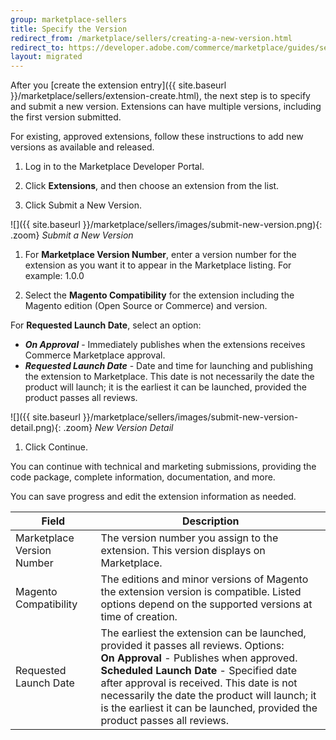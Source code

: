 ```yaml
---
group: marketplace-sellers
title: Specify the Version
redirect_from: /marketplace/sellers/creating-a-new-version.html
redirect_to: https://developer.adobe.com/commerce/marketplace/guides/sellers/extension-version/
layout: migrated
---
```


After you [create the extension entry]({{ site.baseurl }}/marketplace/sellers/extension-create.html), the next step is to specify and submit a new version. Extensions can have multiple versions, including the first version submitted.

For existing, approved extensions, follow these instructions to add new versions as available and released.

1. Log in to the Marketplace Developer Portal.

1. Click **Extensions**, and then choose an extension from the list.

1. Click <span class="btn">Submit a New Version</span>.

  ![]({{ site.baseurl }}/marketplace/sellers/images/submit-new-version.png){: .zoom}
  _Submit a New Version_

1. For **Marketplace Version Number**, enter a version number for the extension as you want it to appear in the Marketplace listing. For example: 1.0.0

1. Select the **Magento Compatibility** for the extension including the Magento edition (Open Source or Commerce) and version.

For **Requested Launch Date**, select an option:

-  ***On Approval*** - Immediately publishes when the extensions receives Commerce Marketplace approval.
-  ***Requested Launch Date*** - Date and time for launching and publishing the extension to Marketplace. This date is not necessarily the date the product will launch; it is the earliest it can be launched, provided the product passes all reviews.

![]({{ site.baseurl }}/marketplace/sellers/images/submit-new-version-detail.png){: .zoom}
  _New Version Detail_

1. Click <span class="btn">Continue</span>.

You can continue with technical and marketing submissions, providing the code package, complete information, documentation, and more.

You can save progress and edit the extension information as needed.

|Field|Description|
|--- |--- |
|Marketplace Version Number|The version number you assign to the extension. This version displays on Marketplace.|
|Magento Compatibility|The editions and minor versions of Magento the extension version is compatible. Listed options depend on the supported versions at time of creation.|
|Requested Launch Date|The earliest the extension can be launched, provided it passes all reviews. Options: <br/>**On Approval** - Publishes when approved. <br/>**Scheduled Launch Date** - Specified date after approval is received. This date is not necessarily the date the product will launch; it is the earliest it can be launched, provided the product passes all reviews.|
